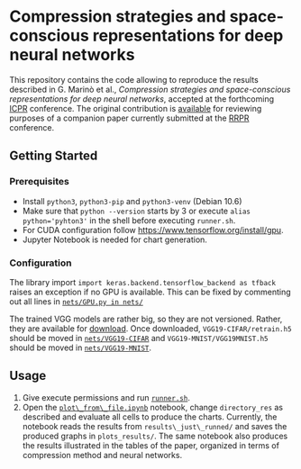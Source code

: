 # Compression strategies and space-conscious representations for deep neural networks
This repository contains the code allowing to reproduce the results described in G. Marinò et al.,
_Compression strategies and space-conscious representations for deep neural networks_, accepted at
the forthcoming [ICPR](https://www.micc.unifi.it/icpr2020/) conference. The original contribution
is [available](ICPR2020_sHAM.pdf) for reviewing purposes of a companion paper currently submitted at
the [RRPR](https://rrpr2020.sciencesconf.org/) conference.


## Getting Started

### Prerequisites

* Install `python3`, `python3-pip` and `python3-venv` (Debian 10.6)
* Make sure that `python --version` starts by 3 or execute `alias python='pyhton3'` in the shell before executing `runner.sh`.
* For CUDA configuration follow https://www.tensorflow.org/install/gpu.
* Jupyter Notebook is needed for chart generation.

<!--
tensorflow-gpu==2.2.0 or tensorflow==2.2.0
numpy==1.18.1
scikit-learn==0.22.1
scipy==1.4.1
numba==0.49.1
joblib==0.14.1
matplotlib==3.1.3
Anaconda installation

Installation
Go to compressionNN_package and install the package with setup.py
-->
### Configuration
The library import `import keras.backend.tensorflow_backend as tfback` raises an exception if no GPU is available.
This can be fixed by commenting out all lines in [`nets/GPU.py in nets/`](nets/GPU.py)

The trained VGG models are rather big, so they are not versioned. Rather, they are available for [download](https://mega.nz/folder/yKgU2CYD#-Kf3FGZinDe5T6HgLOjxnw).
Once downloaded, `VGG19-CIFAR/retrain.h5 ` should be moved in [`nets/VGG19-CIFAR`](nets/VGG19-CIFAR) and `VGG19-MNIST/VGG19MNIST.h5` should be moved in [`nets/VGG19-MNIST`](nets/VGG19-MNIST).


## Usage
1. Give execute permissions and run [`runner.sh`](runner.sh).
2. Open the [`plot\_from\_file.ipynb`](plot\_from\_file.ipynb) notebook, change `directory_res` as described and evaluate all cells to produce the charts. Currently, the notebook reads the results from `results\_just\_runned/` and saves the produced graphs in `plots_results/`. The same notebook also produces the results illustrated in the tables of the paper, organized in terms of compression method and neural networks.
